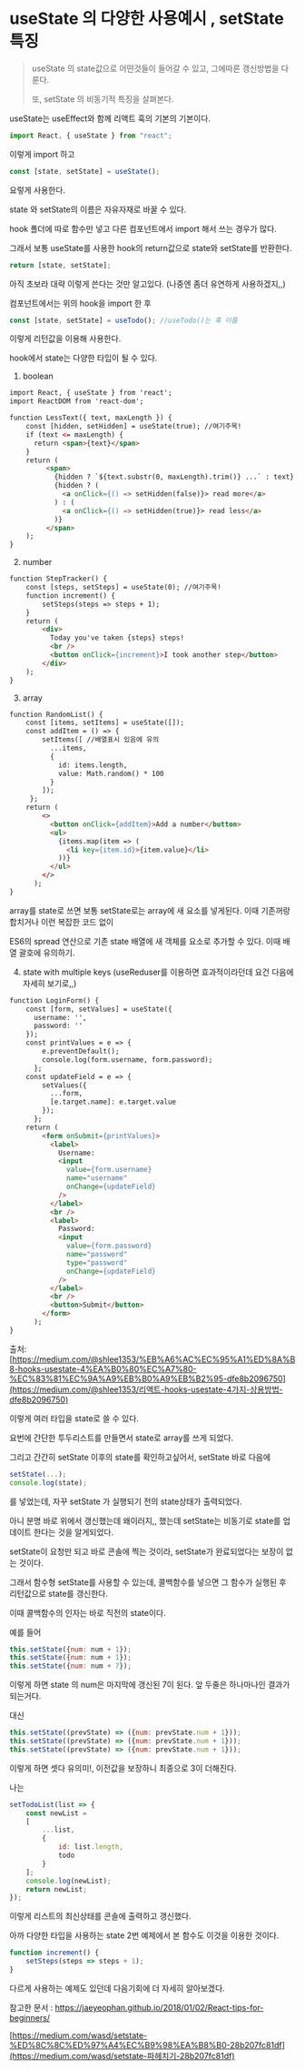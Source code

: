 # useState 의 다양한 사용예시 , setState 특징

>useState 의 state값으로 어떤것들이 들어갈 수 있고, 그에따른 갱신방법을 다룬다.
>
>또, setState 의 비동기적 특징을 살펴본다.



useState는 useEffect와 함께 리액트 훅의 기본의 기본이다.



```javascript
import React, { useState } from "react";
```

이렇게 import 하고



```javascript
const [state, setState] = useState();
```

요렇게 사용한다.

state 와 setState의 이름은 자유자재로 바꿀 수 있다.



hook 폴더에 따로 함수만 넣고 다른 컴포넌트에서 import 해서 쓰는 경우가 많다. 

그래서 보통 useState를 사용한  hook의 return값으로 state와 setState를 반환한다.

```javascript
return [state, setState];
```



아직 초보라 대략 이렇게 쓴다는 것만 알고있다. (나중엔 좀더 유연하게 사용하겠지,,)

컴포넌트에서는 위의 hook을 import 한 후

```javascript
const [state, setState] = useTodo(); //useTodo()는 훅 이름
```

이렇게 리턴값을 이용해 사용한다. 



hook에서 state는 다양한 타입이 될 수 있다.



1. boolean

```html
import React, { useState } from 'react';
import ReactDOM from 'react-dom';

function LessText({ text, maxLength }) {
    const [hidden, setHidden] = useState(true); //여기주목!
    if (text <= maxLength) {
      return <span>{text}</span>
    }
    return (
         <span>
           {hidden ? `${text.substr(0, maxLength).trim()} ...` : text}
           {hidden ? (
             <a onClick={() => setHidden(false)}> read more</a>
           ) : (
             <a onClick={() => setHidden(true)}> read less</a>
           )}
         </span>
    );
}
```



2. number

```html
function StepTracker() {
  	const [steps, setSteps] = useState(0); //여기주목!
    function increment() {
      	setSteps(steps => steps + 1);
    }
    return (
        <div>
          Today you've taken {steps} steps!
          <br />
          <button onClick={increment}>I took another step</button>
        </div>
    );
}
```



3. array

```html
function RandomList() {
  	const [items, setItems] = useState([]);
    const addItem = () => {
        setItems([ //배열표시 있음에 유의
          ...items,
          {
            id: items.length,
            value: Math.random() * 100
          }
        ]);
     };
    return (
        <>
          <button onClick={addItem}>Add a number</button>
          <ul>
            {items.map(item => (
              <li key={item.id}>{item.value}</li>
            ))}
          </ul>
        </>
      );
}
```

 array를 state로 쓰면 보통 setState로는 array에 새 요소를 넣게된다. 이때 기존꺼랑 합치거나 이런 복잡한 코드 없이

ES6의 spread 연산으로 기존 state 배열에 새 객체를 요소로 추가할 수 있다. 이때 배열 괄호에 유의하기.



4. state with multiple keys (useReduser를 이용하면 효과적이라던데 요건 다음에 자세히 보기로,,)

``` html
function LoginForm() {
    const [form, setValues] = useState({
      username: '',
      password: ''
    });
    const printValues = e => {
        e.preventDefault();
        console.log(form.username, form.password);
      };
    const updateField = e => {
        setValues({ 
          ...form,
          [e.target.name]: e.target.value
        });
      };
    return (
        <form onSubmit={printValues}>
          <label>
            Username:
            <input
              value={form.username}
              name="username"
              onChange={updateField}
            />
          </label>
          <br />
          <label>
            Password:
            <input
              value={form.password}
              name="password"
              type="password"
              onChange={updateField}
            />
          </label>
          <br />
          <button>Submit</button>
        </form>
      );
}
```



출처: [https://medium.com/@shlee1353/%EB%A6%AC%EC%95%A1%ED%8A%B8-hooks-usestate-4%EA%B0%80%EC%A7%80-%EC%83%81%EC%9A%A9%EB%B0%A9%EB%B2%95-dfe8b2096750](https://medium.com/@shlee1353/리액트-hooks-usestate-4가지-상용방법-dfe8b2096750)



이렇게 여러 타입을 state로 쓸 수 있다. 



요번에 간단한 투두리스트를 만들면서 state로 array를 쓰게 되었다.

그리고 간간히 setState 이후의 state를 확인하고싶어서, setState 바로 다음에 

```javascript
setState(...);
console.log(state);
```

를 넣었는데, 자꾸 setState 가 실행되기 전의 state상태가 출력되었다.

아니 분명 바로 위에서 갱신했는데 왜이러지,, 했는데 setState는 비동기로 state를 업데이트 한다는 것을 알게되었다.

setState이 요청만 되고 바로 콘솔에 찍는 것이라, setState가 완료되었다는 보장이 없는 것이다.



그래서 함수형 setState를 사용할 수 있는데, 콜백함수를 넣으면 그 함수가 실행된 후 리턴값으로 state를 갱신한다.

이때 콜백함수의 인자는 바로 직전의 state이다.



예를 들어 

```javascript
this.setState({num: num + 1});
this.setState({num: num + 1});
this.setState({num: num + 7});
```

이렇게 하면 state 의 num은 마지막에 갱신된 7이 된다. 앞 두줄은 하나마나인 결과가 되는거다.



대신 

```javascript
this.setState((prevState) => ({num: prevState.num + 1}));    
this.setState((prevState) => ({num: prevState.num + 1}));    
this.setState((prevState) => ({num: prevState.num + 1}));
```

이렇게 하면 셋다 유의미!, 이전값을 보장하니 최종으로 3이 더해진다.



나는 

``` javascript
setTodoList(list => {
    const newList = 
    [
    	...list, 
    	{ 
    		id: list.length, 
    		todo 
    	}
    ];
    console.log(newList);
    return newList;
});
```

이렇게 리스트의 최신상태를 콘솔에 출력하고 갱신했다.



아까 다양한 타입을 사용하는 state 2번 예제에서 본 함수도 이것을 이용한 것이다.

```javascript
function increment() {
    setSteps(steps => steps + 1);
}
```



다르게 사용하는 예제도 있던데 다음기회에 더 자세히 알아보겠다.



참고한 문서 : https://jaeyeophan.github.io/2018/01/02/React-tips-for-beginners/

[https://medium.com/wasd/setstate-%ED%8C%8C%ED%97%A4%EC%B9%98%EA%B8%B0-28b207fc81df](https://medium.com/wasd/setstate-파헤치기-28b207fc81df)

